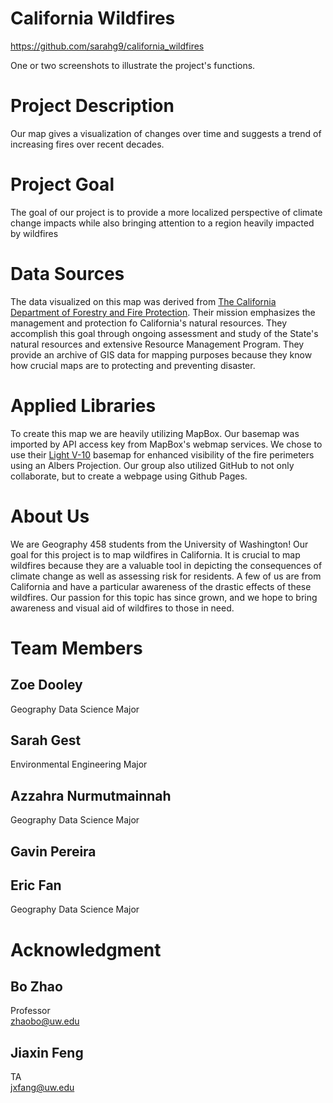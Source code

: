 # California Wildfires
https://github.com/sarahg9/california_wildfires

One or two screenshots to illustrate the project's functions.

# Project Description
Our map gives a visualization of changes over time and suggests a trend of increasing fires over recent decades. 
# Project Goal
The goal of our project is to provide a more localized perspective of climate change impacts while also bringing attention to a region heavily impacted by wildfires
# Data Sources
The data visualized on this map was derived from [The California Department of Forestry and Fire Protection](https://frap.fire.ca.gov/mapping/gis-data/). Their mission emphasizes the management and protection fo California's natural resources. They accomplish this goal through ongoing assessment and study of the State's natural resources and extensive Resource Management Program. They provide an archive of GIS data for mapping purposes because they know how crucial maps are to protecting and preventing disaster.
# Applied Libraries
To create this map we are heavily utilizing MapBox. Our basemap was imported by API access key from MapBox's webmap services. We chose to use their [Light V-10]("https://www.mapbox.com/maps/light") basemap for enhanced visibility of the fire perimeters using an Albers Projection. Our group also utilized GitHub to not only collaborate, but to create a webpage using Github Pages.

# About Us
We are Geography 458 students from the University of Washington! Our goal for this project is to map wildfires in California. It is crucial to map wildfires because they are a valuable tool in depicting the consequences of climate change as well as assessing risk for residents. A few of us are from California and have a particular awareness of the drastic effects of these wildfires. Our passion for this topic has since grown, and we hope to bring awareness and visual aid of wildfires to those in need.
# Team Members
## Zoe Dooley
Geography Data Science Major
## Sarah Gest
Environmental Engineering Major
## Azzahra Nurmutmainnah
Geography Data Science Major
## Gavin Pereira
## Eric Fan
Geography Data Science Major

# Acknowledgment
## Bo Zhao
Professor<br/>
zhaobo@uw.edu
## Jiaxin Feng
TA<br/> 
jxfang@uw.edu
